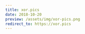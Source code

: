 ```yaml
---
title: xor.pics
date: 2018-10-20
preview: /assets/img/xor-pics.png
redirect_to: https://xor.pics
---
```

